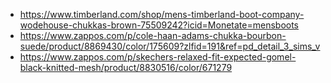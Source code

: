 - https://www.timberland.com/shop/mens-timberland-boot-company-wodehouse-chukkas-brown-75509242?icid=Monetate=mensboots
- https://www.zappos.com/p/cole-haan-adams-chukka-bourbon-suede/product/8869430/color/175609?zlfid=191&ref=pd_detail_3_sims_v
- https://www.zappos.com/p/skechers-relaxed-fit-expected-gomel-black-knitted-mesh/product/8830516/color/671279
